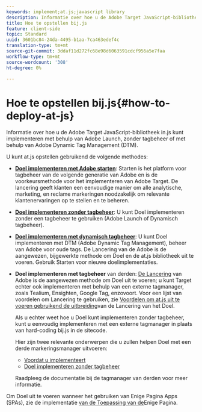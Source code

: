 ```yaml
---
keywords: implement;at.js;javascript library
description: Informatie over hoe u de Adobe Target JavaScript-bibliotheek in.js kunt implementeren met behulp van Adobe Launch, zonder tagbeheer of met behulp van Adobe Dynamic Tag Management (DTM).
title: Hoe te opstellen bij.js
feature: client-side
topic: Standard
uuid: 3601bc84-24da-4495-b1aa-7ca463edef4c
translation-type: tm+mt
source-git-commit: 3ddaf11d272fc68e98d6063591cdcf956a5e7faa
workflow-type: tm+mt
source-wordcount: '308'
ht-degree: 0%

---
```



# Hoe te opstellen bij.js{#how-to-deploy-at-js}

Informatie over hoe u de Adobe Target JavaScript-bibliotheek in.js kunt implementeren met behulp van Adobe Launch, zonder tagbeheer of met behulp van Adobe Dynamic Tag Management (DTM).

U kunt at.js opstellen gebruikend de volgende methodes:

* **[Doel implementeren met Adobe starten](/help/c-implementing-target/c-implementing-target-for-client-side-web/how-to-deployatjs/cmp-implementing-target-using-adobe-launch.md)**: Starten is het platform voor tagbeheer van de volgende generatie van Adobe en is de voorkeursmethode voor het implementeren van Adobe Target. De lancering geeft klanten een eenvoudige manier om alle analytische, marketing, en reclame markeringen noodzakelijk om relevante klantenervaringen op te stellen en te beheren.
* **[Doel implementeren zonder tagbeheer](/help/c-implementing-target/c-implementing-target-for-client-side-web/how-to-deployatjs/implementing-target-without-a-tag-manager.md)**: U kunt Doel implementeren zonder een tagbeheer te gebruiken (Adobe Launch of Dynamisch tagbeheer).
* **[Doel implementeren met dynamisch tagbeheer](/help/c-implementing-target/c-implementing-target-for-client-side-web/how-to-deployatjs/implementing-target-using-dynamic-tag-management.md)**: U kunt Doel implementeren met DTM (Adobe Dynamic Tag Management), beheer van Adobe voor oude tags. De Lancering van de Adobe is de aangewezen, bijgewerkte methode om Doel en de at.js bibliotheek uit te voeren. Gebruik Starten voor nieuwe doelimplementaties.
* **Doel implementeren met tagbeheer** van derden: [De Lancering](/help/c-implementing-target/c-implementing-target-for-client-side-web/how-to-deployatjs/cmp-implementing-target-using-adobe-launch.md) van Adobe is de aangewezen methode om Doel uit te voeren; u kunt Target echter ook implementeren met behulp van een externe tagmanager, zoals Tealium, Ensighten, Google Tag, enzovoort. Voor een lijst van voordelen om Lancering te gebruiken, zie [Voordelen om at.js uit te voeren gebruikend de uitbreiding](/help/c-implementing-target/c-implementing-target-for-client-side-web/how-to-deployatjs/cmp-implementing-target-using-adobe-launch.md#section_48B3F938B6F8491DAF798E0DB54EF304)van de Lancering van het Doel.

   Als u echter weet hoe u Doel kunt implementeren zonder tagbeheer, kunt u eenvoudig implementeren met een externe tagmanager in plaats van hard-coding bij.js in de sitecode.

   Hier zijn twee relevante onderwerpen die u zullen helpen Doel met een derde markeringsmanager uitvoeren:

   * [Voordat u implementeert](/help/c-implementing-target/c-considerations-before-you-implement-target/considerations-before-you-implement-target.md)
   * [Doel implementeren zonder tagbeheer](/help/c-implementing-target/c-implementing-target-for-client-side-web/how-to-deployatjs/implementing-target-without-a-tag-manager.md)

   Raadpleeg de documentatie bij de tagmanager van derden voor meer informatie.

Om Doel uit te voeren wanneer het gebruiken van Enige Pagina Apps (SPAs), zie de implementatie [van de Toepassing van de](/help/c-implementing-target/c-implementing-target-for-client-side-web/how-to-deployatjs/target-atjs-single-page-application.md)Enige Pagina.